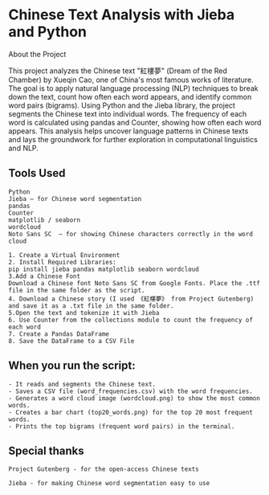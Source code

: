 # Chinese Text Analysis with Jieba and Python

About the Project

This project analyzes the Chinese text "紅樓夢" (Dream of the Red Chamber) by Xueqin Cao, one of China's most famous works of literature. The goal is to apply natural language processing (NLP) techniques to break down the text, count how often each word appears, and identify common word pairs (bigrams).
Using Python and the Jieba library, the project segments the Chinese text into individual words. The frequency of each word is calculated using pandas and Counter, showing how often each word appears. This analysis helps uncover language patterns in Chinese texts and lays the groundwork for further exploration in computational linguistics and NLP.

## Tools Used

    Python
    Jieba – for Chinese word segmentation
    pandas 
    Counter  
    matplotlib / seaborn 
    wordcloud 
    Noto Sans SC  – for showing Chinese characters correctly in the word cloud

    1. Create a Virtual Environment
    2. Install Required Libraries: 
    pip install jieba pandas matplotlib seaborn wordcloud
    3.Add a Chinese Font
    Download a Chinese font Noto Sans SC from Google Fonts. Place the .ttf file in the same folder as the script.
    4. Download a Chinese story (I used 《紅樓夢》 from Project Gutenberg) and save it as a .txt file in the same folder.
    5.Open the text and tokenize it with Jieba
    6. Use Counter from the collections module to count the frequency of each word
    7. Create a Pandas DataFrame
    8. Save the DataFrame to a CSV File

## When you run the script:

    - It reads and segments the Chinese text.
    - Saves a CSV file (word_frequencies.csv) with the word frequencies.
    - Generates a word cloud image (wordcloud.png) to show the most common words.
    - Creates a bar chart (top20_words.png) for the top 20 most frequent words.
    - Prints the top bigrams (frequent word pairs) in the terminal.

## Special thanks

    Project Gutenberg - for the open-access Chinese texts

    Jieba - for making Chinese word segmentation easy to use

